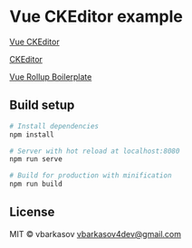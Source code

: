 # Vue CKEditor example

[Vue CKEditor](https://github.com/dangvanthanh/vue-ckeditor2)

[CKEditor](https://docs.ckeditor.com/ckeditor4/latest/)

[Vue Rollup Boilerplate](https://github.com/dangvanthanh/vue-rollup-boilerplate)


## Build setup

``` bash
# Install dependencies
npm install

# Server with hot reload at localhost:8080
npm run serve

# Build for production with minification
npm run build

```

## License

MIT © vbarkasov <vbarkasov4dev@gmail.com>
